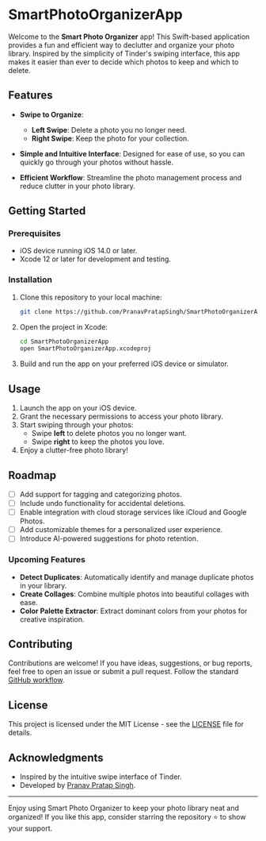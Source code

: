 # SmartPhotoOrganizerApp

Welcome to the **Smart Photo Organizer** app! This Swift-based application provides a fun and efficient way to declutter and organize your photo library. Inspired by the simplicity of Tinder's swiping interface, this app makes it easier than ever to decide which photos to keep and which to delete.

## Features

- **Swipe to Organize**: 
  - **Left Swipe**: Delete a photo you no longer need.
  - **Right Swipe**: Keep the photo for your collection.

- **Simple and Intuitive Interface**: Designed for ease of use, so you can quickly go through your photos without hassle.

- **Efficient Workflow**: Streamline the photo management process and reduce clutter in your photo library.

## Getting Started

### Prerequisites

- iOS device running iOS 14.0 or later.
- Xcode 12 or later for development and testing.

### Installation

1. Clone this repository to your local machine:
   ```bash
   git clone https://github.com/PranavPratapSingh/SmartPhotoOrganizerApp.git
   ```
2. Open the project in Xcode:
   ```bash
   cd SmartPhotoOrganizerApp
   open SmartPhotoOrganizerApp.xcodeproj
   ```
3. Build and run the app on your preferred iOS device or simulator.

## Usage

1. Launch the app on your iOS device.
2. Grant the necessary permissions to access your photo library.
3. Start swiping through your photos:
   - Swipe **left** to delete photos you no longer want.
   - Swipe **right** to keep the photos you love.
4. Enjoy a clutter-free photo library!

## Roadmap

- [ ] Add support for tagging and categorizing photos.
- [ ] Include undo functionality for accidental deletions.
- [ ] Enable integration with cloud storage services like iCloud and Google Photos.
- [ ] Add customizable themes for a personalized user experience.
- [ ] Introduce AI-powered suggestions for photo retention.

### Upcoming Features

- **Detect Duplicates**: Automatically identify and manage duplicate photos in your library.
- **Create Collages**: Combine multiple photos into beautiful collages with ease.
- **Color Palette Extractor**: Extract dominant colors from your photos for creative inspiration.

## Contributing

Contributions are welcome! If you have ideas, suggestions, or bug reports, feel free to open an issue or submit a pull request. Follow the standard [GitHub workflow](https://docs.github.com/en/get-started/quickstart/contributing-to-projects).

## License

This project is licensed under the MIT License - see the [LICENSE](LICENSE) file for details.

## Acknowledgments

- Inspired by the intuitive swipe interface of Tinder.
- Developed by [Pranav Pratap Singh](https://github.com/PranavPratapSingh).

---

Enjoy using Smart Photo Organizer to keep your photo library neat and organized! If you like this app, consider starring the repository ⭐ to show your support.
